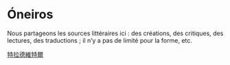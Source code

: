 # Óneiros
Nous partageons les sources littéraires ici : des créations, des critiques, des lectures, des traductions ; il n’y a pas de limité pour la forme, etc. 

[特拉德維特爾](https://github.com/Noverbem/oneiros/blob/master/luo-xi/te-lan-de-wei-er.md)
